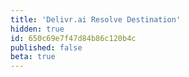 ```yaml
---
title: 'Delivr.ai Resolve Destination'
hidden: true
id: 650c69e7f47d84b86c120b4c
published: false
beta: true
---
```

